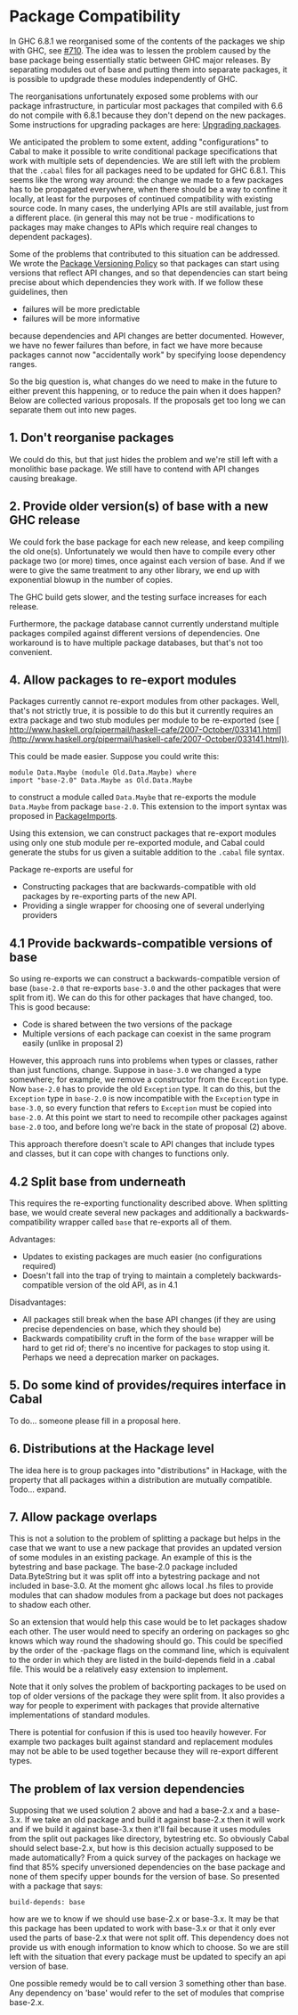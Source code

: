 # Package Compatibility



In GHC 6.8.1 we reorganised some of the contents of the packages we ship with GHC, see [\#710](https://gitlab.staging.haskell.org/ghc/ghc/issues/710).  The idea was to lessen the problem caused by the base package being essentially static between GHC major releases.  By separating modules out of base and putting them into separate packages, it is possible to updgrade these modules independently of GHC.



The reorganisations unfortunately exposed some problems with our package infrastructure, in particular most packages that compiled with 6.6 do not compile with 6.8.1 because they don't depend on the new packages.  Some instructions for upgrading packages are here: [
Upgrading packages](http://haskell.org/haskellwiki/Upgrading_packages).



We anticipated the problem to some extent, adding "configurations" to Cabal to make it possible to write conditional package specifications that work with multiple sets of dependencies.  We are still left with the problem that the `.cabal` files for all packages need to be updated for GHC 6.8.1.  This seems like the wrong way around: the change we made to a few packages has to be propagated everywhere, when there should be a way to confine it locally, at least for the purposes of continued compatibility with existing source code.  In many cases, the underlying APIs are still available, just from a different place.  (in general this may not be true - modifications to packages may make changes to APIs which require real changes to dependent packages).



Some of the problems that contributed to this situation can be addressed.  We wrote the [
Package Versioning Policy](http://haskell.org/haskellwiki/Package_versioning_policy) so that packages can start using versions that reflect API changes, and so that dependencies can start being precise about which dependencies they work with. If we follow these guidelines, then 


- failures will be more predictable
- failures will be more informative


because dependencies and API changes are better documented.  However, we have no fewer failures than before, in fact we have more because packages cannot now "accidentally work" by specifying loose dependency ranges.



So the big question is, what changes do we need to make in the future to either prevent this happening, or to reduce the pain when it does happen?  Below are collected various proposals.  If the proposals get too long we can separate them out into new pages.


## 1. Don't reorganise packages



We could do this, but that just hides the problem and we're still left with a monolithic base package.  We still have to contend with API changes causing breakage.


## 2. Provide older version(s) of base with a new GHC release



We could fork the base package for each new release, and keep compiling the old one(s).  Unfortunately we would then have to compile every other package two (or more) times, once against each version of base.  And if we were to give the same treatment to any other library, we end up with exponential blowup in the number of copies.



The GHC build gets slower, and the testing surface increases for each release.



Furthermore, the package database cannot currently understand multiple packages compiled against different versions of dependencies.  One workaround is to have multiple package databases, but that's not too convenient.


## 4. Allow packages to re-export modules



Packages currently cannot re-export modules from other packages.  Well, that's not strictly true, it is possible to do this but it currently requires an extra package and two stub modules per module to be re-exported (see [
http://www.haskell.org/pipermail/haskell-cafe/2007-October/033141.html](http://www.haskell.org/pipermail/haskell-cafe/2007-October/033141.html)).



This could be made easier.  Suppose you could write this:


```wiki
module Data.Maybe (module Old.Data.Maybe) where
import "base-2.0" Data.Maybe as Old.Data.Maybe
```


to construct a module called `Data.Maybe` that re-exports the module `Data.Maybe` from package `base-2.0`.  This extension to the import syntax was proposed in [PackageImports](package-imports).



Using this extension, we can construct packages that re-export modules using only one stub module per re-exported module, and Cabal could generate the stubs for us given a suitable addition to the `.cabal` file syntax.



Package re-exports are useful for 


- Constructing packages that are backwards-compatible with old packages by re-exporting parts of the new API.
- Providing a single wrapper for choosing one of several underlying providers

## 4.1 Provide backwards-compatible versions of base



So using re-exports we can construct a backwards-compatible version of base (`base-2.0` that re-exports `base-3.0` and the other packages that were split from it).  We can do this for other packages that have changed, too.  This is good because:


- Code is shared between the two versions of the package
- Multiple versions of each package can coexist in the same program easily (unlike in proposal 2)


However, this approach runs into problems when types or classes, rather than just functions, change.  Suppose in `base-3.0` we changed a type somewhere; for example, we remove a constructor from the `Exception` type.  Now `base-2.0` has to provide the old `Exception` type.  It can do this, but the `Exception` type in `base-2.0` is now incompatible with the `Exception` type in `base-3.0`, so every function that refers to `Exception` must be copied into `base-2.0`.  At this point we start to need to recompile other packages against `base-2.0` too, and before long we're back in the state of proposal (2) above.



This approach therefore doesn't scale to API changes that include types and classes, but it can cope with changes to functions only.


## 4.2 Split base from underneath



This requires the re-exporting functionality described above.  When splitting base, we would create several new packages and additionally a backwards-compatibility wrapper called `base` that re-exports all of them.



Advantages:


- Updates to existing packages are much easier (no configurations required)
- Doesn't fall into the trap of trying to maintain a completely backwards-compatible version of the old API, as in 4.1


Disadvantages:


- All packages still break when the base API changes (if they are using precise dependencies on base, which they should be)
- Backwards compatibility cruft in the form of the `base` wrapper will be hard to get rid of; there's no
  incentive for packages to stop using it.  Perhaps we need a deprecation marker on packages.

## 5. Do some kind of provides/requires interface in Cabal



To do... someone please fill in a proposal here.


## 6. Distributions at the Hackage level



The idea here is to group packages into "distributions" in Hackage, with the property that all packages within a distribution are mutually compatible.  Todo... expand.


## 7. Allow package overlaps



This is not a solution to the problem of splitting a package but helps in the case that we want to use a new package that provides an updated version of some modules in an existing package. An example of this is the bytestring and base package. The base-2.0 package included Data.ByteString but it was split off into a bytestring package and not included in base-3.0. At the moment ghc allows local .hs files to provide modules that can shadow modules from a package but does not packages to shadow each other.



So an extension that would help this case would be to let packages shadow each other. The user would need to specify an ordering on packages so ghc knows which way round the shadowing should go. This could be specified by the order of the -package flags on the command line, which is equivalent to the order in which they are listed in the build-depends field in a .cabal file. This would be a relatively easy extension to implement.



Note that it only solves the problem of backporting packages to be used on top of older versions of the package they were split from. It also provides a way for people to experiment with packages that provide alternative implementations of standard modules. 



There is potential for confusion if this is used too heavily however. For example two packages built against standard and replacement modules may not be able to be used together because they will re-export different types.


## The problem of lax version dependencies



Supposing that we used solution 2 above and had a base-2.x and a base-3.x. If we take an old package and build it against base-2.x then it will work and if we build it against base-3.x then it'll fail because it uses modules from the split out packages like directory, bytestring etc. So obviously Cabal should select base-2.x, but how is this decision actually supposed to be made automatically? From a quick survey of the packages on hackage we find that 85% specify unversioned dependencies on the base package and none of them specify upper bounds for the version of base. So presented with a package that says:


```wiki
build-depends: base
```


how are we to know if we should use base-2.x or base-3.x. It may be that this package has been updated to work with base-3.x or that it only ever used the parts of base-2.x that were not split off. This dependency does not provide us with enough information to know which to choose. So we are still left with the situation that every package must be updated to specify an api version of base.



One possible remedy would be to call version 3 something other than base.  Any dependency on 'base' would refer to the set of modules that comprise base-2.x.


